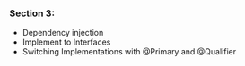 ### Section 3:  
- Dependency injection  
- Implement to Interfaces  
- Switching Implementations with @Primary and @Qualifier  
